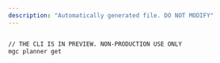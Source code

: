 ```yaml
---
description: "Automatically generated file. DO NOT MODIFY"
---
```


```bash

// THE CLI IS IN PREVIEW. NON-PRODUCTION USE ONLY
mgc planner get

```
